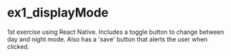 # ex1_displayMode
1st exercise using React Native.
Includes a toggle button to change between day and night mode. Also has a 'save' button that alerts the user when clicked.
